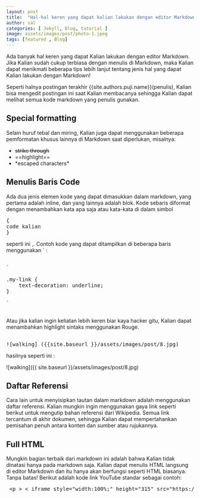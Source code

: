 ```yaml
---
layout: post
title:  "Hal-hal keren yang dapat kalian lakukan dengan editor Markdown"
author: sal
categories: [ Jekyll, Blog, tutorial ]
image: assets/images/post/photo-1.jpeg
tags: [featured , Blog]
---
```


Ada banyak hal keren yang dapat Kalian lakukan dengan editor Markdown. Jika Kalian sudah cukup terbiasa dengan menulis di Markdown, maka Kalian dapat menikmati beberapa tips lebih lanjut tentang jenis hal yang dapat Kalian lakukan dengan Markdown!

Seperti halnya postingan terakhir {{site.authors.puji.name}}(penulis), Kalian bisa mengedit postingan ini saat Kalian membacanya sehingga Kalian dapat melihat semua kode markdown yang penulis gunakan.


## Special formatting

Selain huruf tebal dan miring, Kalian juga dapat menggunakan beberapa pemformatan khusus lainnya di Markdown saat diperlukan, misalnya:

+ ~~strike through~~
+ ==highlight==
+ \*escaped characters\*


## Menulis Baris Code

Ada dua jenis elemen kode yang dapat dimasukkan dalam markdown, yang pertama adalah inline, dan yang lainnya adalah blok. Kode sebaris diformat dengan menambahkan kata apa saja atau kata-kata di dalam simbol

<pre>
&#123;
code kalian
&#125;
</pre>

seperti ini ,. Contoh kode yang dapat ditampilkan di beberapa baris menggunakan &#180; :

<pre>

&#96;

.my-link &#123;
    text-decoration: underline;
&#125;

&#96;

</pre>

Atau jika kalian ingin keliatan lebih keren biar kaya hacker gitu, Kalian dapat menambahkan highlight sintaks menggunakan Rouge.

<pre>

&#33;&#91;walking&#93; &#40;&#123;&#123;site.baseurl &#125;&#125;/assets/images/post/8.jpg&#41;
</pre>  

hasilnya seperti ini :  

![walking]({{ site.baseurl }}/assets/images/post/8.jpg)  


## Daftar Referensi

Cara lain untuk menyisipkan tautan dalam markdown adalah menggunakan daftar referensi. Kalian mungkin ingin menggunakan gaya link seperti berikut untuk mengutip bahan referensi dari Wikipedia. Semua link tercantum di akhir dokumen, sehingga Kalian dapat mempertahankan pemisahan penuh antara konten dan sumber atau rujukannya.

## Full HTML

Mungkin bagian terbaik dari markdown ini adalah bahwa Kalian tidak dinatasi hanya pada markdown saja. Kalian dapat menulis HTML langsung di editor Markdown dan itu hanya akan berfungsi seperti HTML biasanya. Tanpa batas! Berikut adalah kode link YouTube standar sebagai contoh:

<pre>
 &lt;p &gt; &lt; iframe style="width:100%;" height="315" src="https://www.youtube.com/embed/Cniqsc9QfDo?rel=0&amp;showinfo=0" frameborder="0" allowfullscreen &gt; &lt;&#47;iframe &gt; &lt;&#47;p&gt;
</pre>
